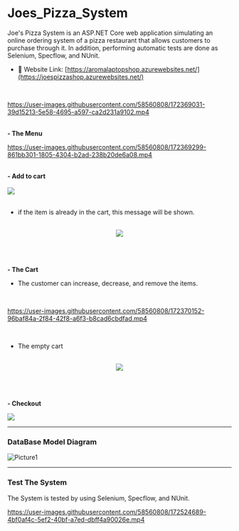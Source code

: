# Joes_Pizza_System
Joe's Pizza System is an ASP.NET Core web application simulating an online ordering system of a pizza restaurant that allows customers to purchase through it. 
In addition, performing automatic tests are done as Selenium, Specflow, and NUnit.
</br>
- :star2: Website Link: [https://aromalaptopshop.azurewebsites.net/](https://joespizzashop.azurewebsites.net/)
</br>

https://user-images.githubusercontent.com/58560808/172369031-39d15213-5e58-4695-a597-ca2d231a9102.mp4

<br><b>- The Menu </b><br>

https://user-images.githubusercontent.com/58560808/172369299-861bb301-1805-4304-b2ad-238b20de6a08.mp4

<br><b>- Add to cart </b><br><br>
  <img src="https://user-images.githubusercontent.com/58560808/172369430-858ca515-26d8-4d12-875d-15bb6916fcdf.gif">
<br><br>

- if the item is already in the cart, this message will be shown.
</br>

 <div align="center">
     <img src="https://user-images.githubusercontent.com/58560808/172369835-b50872cd-c860-402c-ab1f-ec2226009620.gif">
</div>
<br><br>


</br><b>- The Cart </b>
- The customer can increase, decrease, and remove the items. 
<br>

https://user-images.githubusercontent.com/58560808/172370152-96baf84a-2f84-42f8-a6f3-b8cad6cbdfad.mp4

<br>

- The empty cart 
<br>

<div align="center">
     <img src="https://user-images.githubusercontent.com/58560808/172369965-a9d34227-a1fd-46e6-9bca-0eb3c6618df0.gif">
</div>

<br><br>
<br><b>- Checkout </b><br>

<img src="https://user-images.githubusercontent.com/58560808/172369944-62751ab3-efca-41f5-a9f3-2318246e8d26.gif">

---

### DataBase Model Diagram

![Picture1](https://user-images.githubusercontent.com/58560808/172496030-0f2289a7-5b22-4725-b745-49e863df3320.png)

---

### Test The System
The System is tested by using Selenium, Specflow, and NUnit. 

https://user-images.githubusercontent.com/58560808/172524689-4bf0af4c-5ef2-40bf-a7ed-dbff4a90026e.mp4

